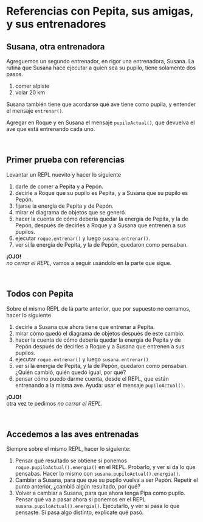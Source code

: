 # Referencias con Pepita, sus amigas, y sus entrenadores

## Susana, otra entrenadora
Agreguemos un segundo entrenador, en rigor una entrenadora, Susana. La rutina que Susana hace ejecutar a quien sea su pupilo, tiene solamente dos pasos.
1. comer alpiste
1. volar 20 km

Susana también tiene que acordarse qué ave tiene como pupila, y entender el mensaje `entrenar()`.

Agregar en Roque y en Susana el mensaje `pupiloActual()`, que devuelva el ave que está entrenando cada uno.


<br>

## Primer prueba con referencias
Levantar un REPL nuevito y hacer lo siguiente
1. darle de comer a Pepita y a Pepón.
1. decirle a Roque que su pupilo es Pepita, y a Susana que su pupilo es Pepón. 
1. fijarse la energía de Pepita y de Pepón.
1. mirar el diagrama de objetos que se generó.
1. hacer la cuenta de cómo debería quedar la energía de Pepita, y la de Pepón, después de decirles a Roque y a Susana que entrenen a sus pupilos.
1. ejecutar `roque.entrenar()` y luego `susana.entrenar()`.
1. ver si la energía de Pepita, y la de Pepón, quedaron como pensaban. 

**¡OJO!** <br> 
_no cerrar el REPL_, vamos a seguir usándolo en la parte que sigue.


<br>

## Todos con Pepita
Sobre el mismo REPL de la parte anterior, que por supuesto no cerramos, hacer lo siguiente
1. decirle a Susana que ahora tiene que entrenar a Pepita.
1. mirar cómo quedó el diagrama de objetos después de este cambio.
1. hacer la cuenta de cómo debería quedar la energía de Pepita y de Pepón después de decirles a Roque y a Susana que entrenen a sus pupilos.
1. ejecutar `roque.entrenar()` y luego `susana.entrenar()`
1. ver si la energía de Pepita, y la de Pepón, quedaron como pensaban. ¿Quién cambió, quién quedó igual, por qué?
1. pensar cómo puedo darme cuenta, desde el REPL, que están entrenando a la misma ave. Ayuda: usar el mensaje `pupiloActual()`.

**¡OJO!** <br> 
otra vez te pedimos _no cerrar el REPL_.


<br>

## Accedemos a las aves entrenadas
Siempre sobre el mismo REPL, hacer lo siguiente:
1. Pensar qué resultado se obtiene si ponemos `roque.pupiloActual().energia()` en el REPL. 
   Probarlo, y ver si da lo que pensabas. Hacer lo mismo con `susana.pupiloActual().energia()`.
1. Cambiar a Susana, para que que su pupilo vuelva a ser Pepón. 
   Repetir el punto anterior, ¿cambió algún resultado, por qué?
1. Volver a cambiar a Susana, para que ahora tenga Pipa como pupilo. 
   Pensar qué va a pasar ahora si ponemos en el REPL `susana.pupiloActual().energia()`. 
   Ejecutarlo, y ver si pasa lo que pensaste. Si pasa algo distinto, explicate qué pasó.


